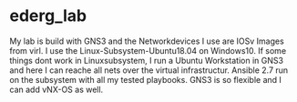 # ederg_lab
My lab is build with GNS3 and the Networkdevices I use are IOSv  Images from virl.
I use the Linux-Subsystem-Ubuntu18.04 on Windows10.
If some things dont work in Linuxsubsystem, I run a Ubuntu Workstation in GNS3 and here I can reache all nets over the virtual infrastructur.
Ansible 2.7 run on the subsystem with all my tested playbooks.
GNS3 is so flexible and I can add vNX-OS as well.
